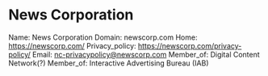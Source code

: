 
# News Corporation

Name: News Corporation
Domain: newscorp.com
Home: https://newscorp.com/
Privacy_policy: https://newscorp.com/privacy-policy/
Email: nc-privacypolicy@newscorp.com
Member_of: Digital Content Network(?)
Member_of: Interactive Advertising Bureau (IAB)
